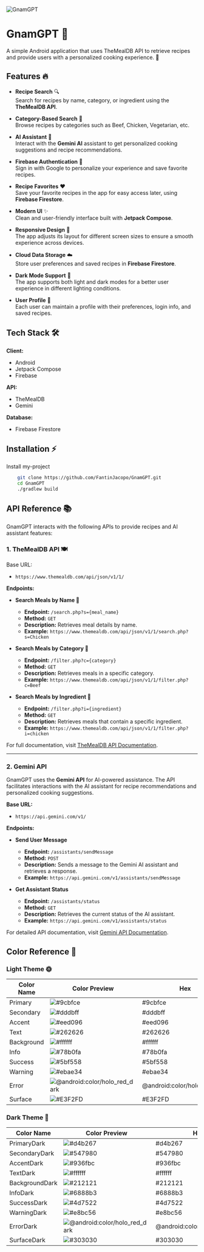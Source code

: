 ![GnamGPT](https://socialify.git.ci/FantinJacopo/GnamGPT/image?custom_description=Android+Application&description=1&font=Inter&language=1&name=1&owner=1&pattern=Solid&theme=Light)

# GnamGPT 🍳
A simple Android application that uses TheMealDB API to retrieve recipes and provide users with a personalized cooking experience. 🍴

## Features 🔥

- **Recipe Search** 🔍  
  Search for recipes by name, category, or ingredient using the **TheMealDB API**.

- **Category-Based Search** 📂  
  Browse recipes by categories such as Beef, Chicken, Vegetarian, etc.

- **AI Assistant** 🤖  
  Interact with the **Gemini AI** assistant to get personalized cooking suggestions and recipe recommendations.

- **Firebase Authentication** 🔑  
  Sign in with Google to personalize your experience and save favorite recipes.

- **Recipe Favorites** ❤️  
  Save your favorite recipes in the app for easy access later, using **Firebase Firestore**.

- **Modern UI** ✨  
  Clean and user-friendly interface built with **Jetpack Compose**.

- **Responsive Design** 📱  
  The app adjusts its layout for different screen sizes to ensure a smooth experience across devices.

- **Cloud Data Storage** ☁️  
  Store user preferences and saved recipes in **Firebase Firestore**.

- **Dark Mode Support** 🌙  
  The app supports both light and dark modes for a better user experience in different lighting conditions.

- **User Profile** 👤  
  Each user can maintain a profile with their preferences, login info, and saved recipes.

## Tech Stack 🛠️

**Client:**  
- Android  
- Jetpack Compose  
- Firebase

**API:**  
- TheMealDB  
- Gemini

**Database:**  
- Firebase Firestore

## Installation ⚡

Install my-project

```bash
    git clone https://github.com/FantinJacopo/GnamGPT.git
    cd GnamGPT
    ./gradlew build
```

## API Reference 📚

GnamGPT interacts with the following APIs to provide recipes and AI assistant features:

### 1. TheMealDB API 🍽️

Base URL:  
- `https://www.themealdb.com/api/json/v1/1/`

**Endpoints:**

- **Search Meals by Name 🍗**
  - **Endpoint:** `/search.php?s={meal_name}`
  - **Method:** `GET`
  - **Description:** Retrieves meal details by name.
  - **Example:** `https://www.themealdb.com/api/json/v1/1/search.php?s=Chicken`

- **Search Meals by Category 🥩**
  - **Endpoint:** `/filter.php?c={category}`
  - **Method:** `GET`
  - **Description:** Retrieves meals in a specific category.
  - **Example:** `https://www.themealdb.com/api/json/v1/1/filter.php?c=Beef`

- **Search Meals by Ingredient 🥕**
  - **Endpoint:** `/filter.php?i={ingredient}`
  - **Method:** `GET`
  - **Description:** Retrieves meals that contain a specific ingredient.
  - **Example:** `https://www.themealdb.com/api/json/v1/1/filter.php?i=chicken`

For full documentation, visit [TheMealDB API Documentation](https://www.themealdb.com/api.php).

---

### 2. Gemini API

GnamGPT uses the **Gemini API** for AI-powered assistance. The API facilitates interactions with the AI assistant for recipe recommendations and personalized cooking suggestions.

**Base URL:**  
- `https://api.gemini.com/v1/`

**Endpoints:**

- **Send User Message**
  - **Endpoint:** `/assistants/sendMessage`
  - **Method:** `POST`
  - **Description:** Sends a message to the Gemini AI assistant and retrieves a response.
  - **Example:** `https://api.gemini.com/v1/assistants/sendMessage`

- **Get Assistant Status**
  - **Endpoint:** `/assistants/status`
  - **Method:** `GET`
  - **Description:** Retrieves the current status of the AI assistant.
  - **Example:** `https://api.gemini.com/v1/assistants/status`

For detailed API documentation, visit [Gemini API Documentation](https://api.gemini.com/docs).
## Color Reference 🎨

### Light Theme 🌞

| Color Name      | Color Preview                                                | Hex           |
| --------------- | ------------------------------------------------------------ | ------------- |
| Primary         | ![#9cbfce](https://via.placeholder.com/10/9cbfce?text=+)       | #9cbfce       |
| Secondary       | ![#dddbff](https://via.placeholder.com/10/dddbff?text=+)       | #dddbff       |
| Accent          | ![#eed096](https://via.placeholder.com/10/eed096?text=+)       | #eed096       |
| Text            | ![#262626](https://via.placeholder.com/10/262626?text=+)       | #262626       |
| Background      | ![#ffffff](https://via.placeholder.com/10/ffffff?text=+)       | #ffffff       |
| Info            | ![#78b0fa](https://via.placeholder.com/10/78b0fa?text=+)       | #78b0fa       |
| Success         | ![#5bf558](https://via.placeholder.com/10/5bf558?text=+)       | #5bf558       |
| Warning         | ![#ebae34](https://via.placeholder.com/10/ebae34?text=+)       | #ebae34       |
| Error           | ![@android:color/holo_red_dark](https://via.placeholder.com/10/ff0000?text=+) | @android:color/holo_red_dark |
| Surface         | ![#E3F2FD](https://via.placeholder.com/10/E3F2FD?text=+)       | #E3F2FD       |

### Dark Theme 🌚

| Color Name      | Color Preview                                                | Hex           |
| --------------- | ------------------------------------------------------------ | ------------- |
| PrimaryDark     | ![#d4b267](https://via.placeholder.com/10/d4b267?text=+)       | #d4b267       |
| SecondaryDark   | ![#547980](https://via.placeholder.com/10/547980?text=+)       | #547980       |
| AccentDark      | ![#936fbc](https://via.placeholder.com/10/936fbc?text=+)       | #936fbc       |
| TextDark        | ![#ffffff](https://via.placeholder.com/10/ffffff?text=+)       | #ffffff       |
| BackgroundDark  | ![#212121](https://via.placeholder.com/10/212121?text=+)       | #212121       |
| InfoDark        | ![#6888b3](https://via.placeholder.com/10/6888b3?text=+)       | #6888b3       |
| SuccessDark     | ![#4d7522](https://via.placeholder.com/10/4d7522?text=+)       | #4d7522       |
| WarningDark     | ![#e8bc56](https://via.placeholder.com/10/e8bc56?text=+)       | #e8bc56       |
| ErrorDark       | ![@android:color/holo_red_dark](https://via.placeholder.com/10/ff0000?text=+) | @android:color/holo_red_dark |
| SurfaceDark     | ![#303030](https://via.placeholder.com/10/303030?text=+)       | #303030       |
